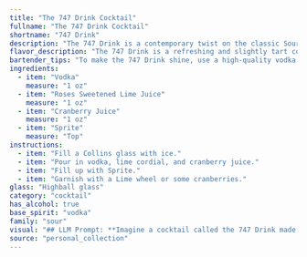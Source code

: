 ```yaml
---
title: "The 747 Drink Cocktail"
fullname: "The 747 Drink Cocktail"
shortname: "747 Drink"
description: "The 747 Drink is a contemporary twist on the classic Sour family, drawing inspiration from modern, layered cocktail trends. Its bright, fruity flavors are reminiscent of a tropical vacation, capturing the spirit of air travel with its whimsical name. "
flavor_description: "The 747 Drink is a refreshing and slightly tart cocktail. The vodka provides a smooth base, while the sweetened lime juice adds a touch of citrusy sweetness. Cranberry juice contributes a tart and fruity flavor, while the Sprite adds a bubbly and refreshing quality. The combination of flavors creates a well-balanced and enjoyable drink that is perfect for any occasion. "
bartender_tips: "To make the 747 Drink shine, use a high-quality vodka for a clean base. Freshly squeeze your lime juice, and use a good quality cranberry juice. Shake the vodka, lime juice, and cranberry juice with ice to chill thoroughly before topping with Sprite. This ensures a balanced, refreshing drink. Garnish with a lime wedge for a touch of elegance. "
ingredients:
  - item: "Vodka"
    measure: "1 oz"
  - item: "Roses Sweetened Lime Juice"
    measure: "1 oz"
  - item: "Cranberry Juice"
    measure: "1 oz"
  - item: "Sprite"
    measure: "Top"
instructions:
  - item: "Fill a Collins glass with ice."
  - item: "Pour in vodka, lime cordial, and cranberry juice."
  - item: "Fill up with Sprite."
  - item: "Garnish with a Lime wheel or some cranberries."
glass: "Highball glass"
category: "cocktail"
has_alcohol: true
base_spirit: "vodka"
family: "sour"
visual: "## LLM Prompt: **Imagine a cocktail called the 747 Drink made with vodka, roses sweetened lime juice, cranberry juice, and Sprite. Describe the drink's appearance in detail. Consider the following:*** **Color:** Is it vibrant and pink, a muted red, or something else entirely? * **Clarity:** Is it clear and sparkling, or cloudy and slightly opaque?* **Texture:** Does it have a smooth, silky texture or is it slightly bubbly?* **Garnish:** What kind of garnish, if any, would enhance the visual appeal? Think of things like a lime wedge, a sprig of rosemary, or edible rose petals.* **Glassware:** What type of glass would be most suitable? A tall, slender glass, a coupe, or a martini glass? **Focus on creating a vivid and detailed description that captures the essence of this unique cocktail.** "
source: "personal_collection"
---
```


